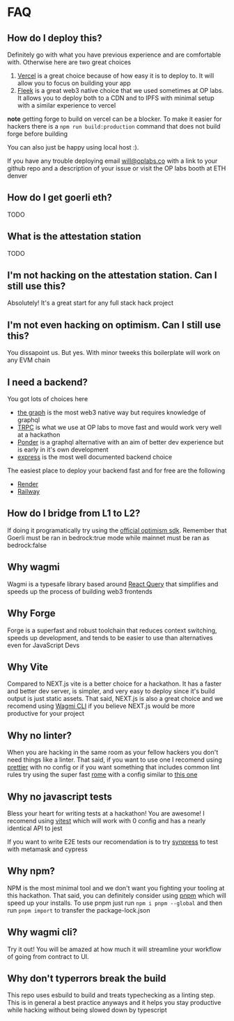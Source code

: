 # FAQ

## How do I deploy this?

Definitely go with what you have previous experience and are comfortable with. Otherwise here are two great choices

1. [Vercel](https://vercel.com/evmts) is a great choice because of how easy it is to deploy to. It will allow you to focus on building your app
2. [Fleek](https://fleek.co/) is a great web3 native choice that we used sometimes at OP labs. It allows you to deploy both to a CDN and to IPFS with minimal setup with a similar experience to vercel

**note** getting forge to build on vercel can be a blocker. To make it easier for hackers there is a `npm run build:production` command that does not build forge before building

You can also just be happy using local host :).

If you have any trouble deploying email [will@oplabs.co](will@oplabs.co) with a link to your github repo and a description of your issue or visit the OP labs booth at ETH denver

## How do I get goerli eth?

TODO

## What is the attestation station

TODO

## I'm not hacking on the attestation station. Can I still use this?

Absolutely! It's a great start for any full stack hack project

## I'm not even hacking on optimism. Can I still use this?

You dissapoint us. But yes. With minor tweeks this boilerplate will work on any EVM chain

## I need a backend?

You got lots of choices here

- [the graph](https://playwright.dev/) is the most web3 native way but requires knowledge of graphql
- [TRPC](https://trpc.io/) is what we use at OP labs to move fast and would work very well at a hackathon
- [Ponder](https://github.com/0xOlias/ponder) is a graphql alternative with an aim of better dev experience but is early in it's own development
- [express](https://expressjs.com/) is the most well documented backend choice

The easiest place to deploy your backend fast and for free are the following

- [Render](https://render.com/)
- [Railway](https://railway.app/)

## How do I bridge from L1 to L2?

If doing it programatically try using the [official optimism sdk](https://sdk.optimism.io/). Remember that Goerli must be ran in bedrock:true mode while mainnet must be ran as bedrock:false

## Why wagmi

Wagmi is a typesafe library based around [React Query](https://react-query-v3.tanstack.com/) that simplifies and speeds up the process of building web3 frontends

## Why Forge

Forge is a superfast and robust toolchain that reduces context switching, speeds up development, and tends to be easier to use than alternatives even for JavaScript Devs

## Why Vite

Compared to NEXT.js vite is a better choice for a hackathon. It has a faster and better dev server, is simpler, and very easy to deploy since it's build output is just static assets. That said, NEXT.js is also a great choice and we recomend using [Wagmi CLI](https://wagmi.sh/cli/create-wagmi) if you believe NEXT.js would be more productive for your project

## Why no linter?

When you are hacking in the same room as your fellow hackers you don't need things like a linter. That said, if you want to use one I recomend using [prettier](https://prettier.io/) with no config or if you want something that includes common lint rules try using the super fast [rome](https://rome.tools/) with a config similar to [this one](https://github.com/evmts/evmts-monorepo/blob/main/packages/plugin-rollup/rome.json)

## Why no javascript tests

Bless your heart for writing tests at a hackathon! You are awesome! I recomend using [vitest](https://vitest.dev/) which will work with 0 config and has a nearly identical API to jest

If you want to write E2E tests our recomendation is to try [synpress](https://github.com/Synthetixio/synpress) to test with metamask and cypress

## Why npm?

NPM is the most minimal tool and we don't want you fighting your tooling at this hackathon. That said, you can definitely consider using [pnpm](https://pnpm.io/cli/install) which will speed up your installs. To use pnpm just run `npm i pnpm --global` and then run `pnpm import` to transfer the package-lock.json

## Why wagmi cli?

Try it out! You will be amazed at how much it will streamline your workflow of going from contract to UI.

## Why don't typerrors break the build

This repo uses esbuild to build and treats typechecking as a linting step.  
This is in general a best practice anyways and it helps you stay productive while hacking without being slowed down by typescript
